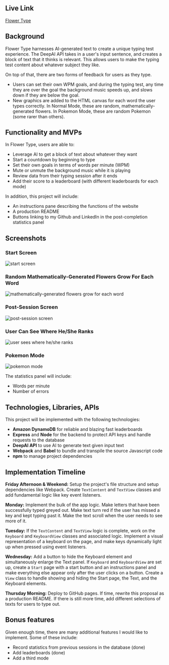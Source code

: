 ## Live Link

[Flower Type](https://flower-type.herokuapp.com)

## Background

Flower Type harnesses AI-generated text to create a unique typing test experience. The DeepAI API takes in a user's input sentence, and creates a block of text that it thinks is relevant. This allows users to make the typing test content about whatever subject they like.

On top of that, there are two forms of feedback for users as they type. 

- Users can set their own WPM goals, and during the typing test, any time they are over the goal the background music speeds up, and slows down if they are below the goal.
- New graphics are added to the HTML canvas for each word the user types correctly. In Normal Mode, these are random, mathematically-generated flowers. In Pokemon Mode, these are random Pokemon (some rarer than others).

## Functionality and MVPs

In Flower Type, users are able to:

 - Leverage AI to get a block of text about whatever they want
 - Start a countdown by beginning to type
 - Set their own goals in terms of words per minute (WPM)
 - Mute or unmute the background music while it is playing
 - Review data from their typing session after it ends
 - Add their score to a leaderboard (with different leaderboards for each mode)


In addition, this project will include:

- An instructions pane describing the functions of the website
- A production README
- Buttons linking to my Github and LinkedIn in the post-completion statistics panel


## Screenshots

### Start Screen

![start screen](https://i.imgur.com/5XIsQ4E.png)

### Random Mathematically-Generated Flowers Grow For Each Word
![mathematically-generated flowers grow for each word](https://i.imgur.com/Gohj6AK.png)

### Post-Session Screen
![post-session screen](https://i.imgur.com/T2h1tP1.png)

### User Can See Where He/She Ranks
![user sees where he/she ranks](https://i.imgur.com/xtuTGa4.png)

### Pokemon Mode
![pokemon mode](https://i.imgur.com/Erdq5Fd.png)


The statistics panel will include:

- Words per minute
- Number of errors


## Technologies, Libraries, APIs

This project will be implemented with the following technologies:

- **Amazon DynamoDB** for reliable and blazing fast leaderboards
- **Express** and **Node** for the backend to protect API keys and handle requests to the database
- **DeepAI API** to use AI to generate text given input text
- **Webpack** and **Babel** to bundle and transpile the source Javascript code
- **npm** to manage project dependencies


## Implementation Timeline

**Friday Afternoon & Weekend:** Setup the project's file structure and setup dependencies like Webpack.  Create `TextContent` and `TextView` classes and add fundamental logic like key event listeners.

**Monday:** Implement the bulk of the app logic. Make letters that have been successfully typed greyed out. Make text turn red if the user has missed a key and kept typing past it. Make the text scroll when the user needs to see more of it.

**Tuesday:** If the `TextContent` and `TextView` logic is complete, work on the `Keyboard` and `KeyboardView` classes and associated logic. Implement a visual representation of a keyboard on the page, and make keys dynamically light up when pressed using event listeners.

**Wednesday:** Add a button to hide the Keyboard element and simultaneously enlarge the Text panel. If `Keyboard` and `KeyboardView` are set up, create a `Start` page with a start button and an instructions panel and make everything else appear only after the user clicks on a button. Create a `View` class to handle showing and hiding the Start page, the Text, and the Keyboard elements.

**Thursday Morning:** Deploy to GitHub pages. If time, rewrite this proposal as a production README. If there is still more time, add different selections of texts for users to type out.


## Bonus features

Given enough time, there are many additional features I would like to implement. Some of these include:

- Record statistics from previous sessions in the database (done)
- Add leaderboards (done)
- Add a third mode

